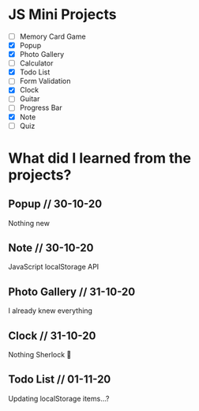 # JS Mini Projects

- [ ] Memory Card Game
- [x] Popup
- [x] Photo Gallery
- [ ] Calculator
- [x] Todo List
- [ ] Form Validation
- [x] Clock
- [ ] Guitar
- [ ] Progress Bar
- [x] Note
- [ ] Quiz

# What did I learned from the projects?

## Popup // 30-10-20

Nothing new

## Note // 30-10-20

JavaScript localStorage API

## Photo Gallery // 31-10-20

I already knew everything

## Clock // 31-10-20

Nothing Sherlock 🔎

## Todo List // 01-11-20

Updating localStorage items...?
